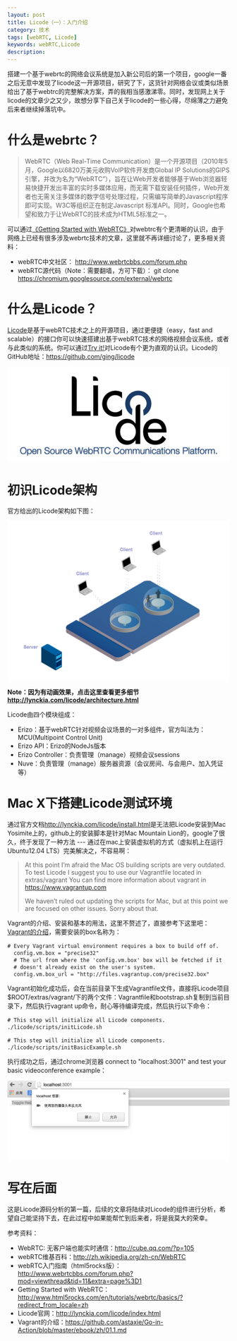```yaml
---
layout: post
title: Licode（一）：入门介绍
category: 技术
tags: [webRTC, Licode]
keywords: webRTC,Licode
description: 
---
```


搭建一个基于webrtc的网络会议系统是加入新公司后的第一个项目，google一番之后无意中发现了licode这一开源项目，研究了下，这货针对网络会议或类似场景给出了基于webtrc的完整解决方案，弄的我相当感激涕零。同时，发现网上关于licode的文章少之又少，故想分享下自己关于licode的一些心得，尽绵薄之力避免后来者继续掉落坑中。

# 什么是webrtc？

> WebRTC（Web Real-Time Communication）是一个开源项目（2010年5月，Google以6820万美元收购VoIP软件开发商Global IP Solutions的GIPS引擎，并改为名为“WebRTC”），旨在让Web开发者能够基于Web浏览器轻易快捷开发出丰富的实时多媒体应用，而无需下载安装任何插件，Web开发者也无需关注多媒体的数字信号处理过程，只需编写简单的Javascript程序即可实现。W3C等组织正在制定Javascript 标准API。同时，Google也希望和致力于让WebRTC的技术成为HTML5标准之一。

可以通过[《Getting Started with WebRTC》](http://www.html5rocks.com/en/tutorials/webrtc/basics/?redirect_from_locale=zh)对webtrc有个更清晰的认识，由于网络上已经有很多涉及webrtc技术的文章，这里就不再详细讨论了，更多相关资料：

* webRTC中文社区： <http://www.webrtcbbs.com/forum.php>
* webRTC源代码（Note：需要翻墙，方可下载）：
git clone <https://chromium.googlesource.com/external/webrtc>

# 什么是Licode？

[Licode](http://lynckia.com/licode/index.html)是基于webRTC技术之上的开源项目，通过更便捷（easy，fast and scalable）的接口你可以快速搭建出基于webRTC技术的网络视频会议系统，或者与此类似的系统。你可以通过[Try it!](http://chotis2.dit.upm.es/)对Licode有个更为直观的认识。Licode的GitHub地址：<https://github.com/ging/licode>

![image](/public/upload/img/2015-05-23-getting-started-with-webrtc.md/licode.png)

# 初识Licode架构

官方给出的Licode架构如下图：

![image](/public/upload/img/2015-05-23-getting-started-with-webrtc.md/licode-architecture.png)

**Note：因为有动画效果，点击这里查看更多细节<http://lynckia.com/licode/architecture.html>**

Licode由四个模块组成：

* Erizo：基于webRTC针对视频会议场景的一对多组件，官方叫法为：MCU(Multipoint Control Unit)
* Erizo API：Erizo的NodeJs版本
* Erizo Controller：负责管理（manage）视频会议sessions
* Nuve：负责管理（manage）服务器资源（会议房间、与会用户、加入凭证等）

# Mac X下搭建Licode测试环境

通过官方文档<http://lynckia.com/licode/install.html>是无法把Licode安装到Mac Yosimite上的，github上的安装脚本是针对Mac Mountain Lion的，google了很久，终于发现了一种方法 --- 通过在mac上安装虚拟机的方式（虚拟机上在运行Ubuntu12.04 LTS）完美解决之，不容易啊：

> At this point I’m afraid the Mac OS building scripts are very outdated. To test Licode I suggest you to use our Vagrantfile located in extras/vagrant
You can find more information about vagrant in https://www.vagrantup.com
>
> We haven’t ruled out updating the scripts for Mac, but at this point we are focused on other issues. Sorry about that.

Vagrant的介绍、安装和基本的用法，这里不赘述了，直接参考下这里吧：[Vagrant的介绍](https://github.com/astaxie/Go-in-Action/blob/master/ebook/zh/01.1.md)，需要安装的box名称为：

```
# Every Vagrant virtual environment requires a box to build off of.
  config.vm.box = "precise32" 
  # The url from where the 'config.vm.box' box will be fetched if it
  # doesn't already exist on the user's system.
  config.vm.box_url = "http://files.vagrantup.com/precise32.box"
```

Vagrant初始化成功后，会在当前目录下生成Vagrantfile文件，直接将Licode项目$ROOT/extras/vagrant/下的两个文件：Vagrantfile和bootstrap.sh复制到当前目录下，然后执行vagrant up命令，耐心等待编译完成，然后执行以下命令：

```
# This step will initialize all Licode components.
./licode/scripts/initLicode.sh
```	

```
# This step will initialize all Licode components.
./licode/scripts/initBasicExample.sh
```	

执行成功之后，通过chrome浏览器 connect to "localhost:3001" and test your basic videoconference example：

![image](/public/upload/img/2015-05-23-getting-started-with-webrtc.md/licode-test.png)

# 写在后面

这是Licode源码分析的第一篇，后续的文章将陆续对Licode的组件进行分析，希望自己能坚持下去，在此过程中如果能帮忙到后来者，将是我莫大的荣幸。

参考资料：

* WebRTC: 无客户端也能实时通信：<http://cube.qq.com/?p=105>
* webRTC维基百科：<http://zh.wikipedia.org/zh-cn/WebRTC>
* webRTC入门指南（html5rocks版）：<http://www.webrtcbbs.com/forum.php?mod=viewthread&tid=11&extra=page%3D1>
* Getting Started with WebRTC：<http://www.html5rocks.com/en/tutorials/webrtc/basics/?redirect_from_locale=zh>
* Licode官网：<http://lynckia.com/licode/index.html>
* Vagrant的介绍：<https://github.com/astaxie/Go-in-Action/blob/master/ebook/zh/01.1.md>
